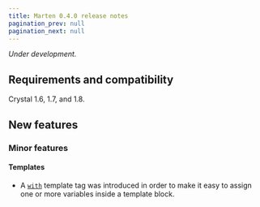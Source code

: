 ```yaml
---
title: Marten 0.4.0 release notes
pagination_prev: null
pagination_next: null
---
```


_Under development._

## Requirements and compatibility

Crystal 1.6, 1.7, and 1.8.

## New features

### Minor features

#### Templates

* A [`with`](../../templates/reference/tags#with) template tag was introduced in order to make it easy to assign one or more variables inside a template block.
